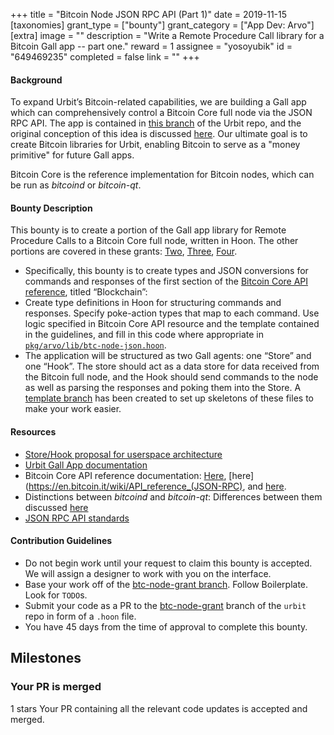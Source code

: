 +++
title = "Bitcoin Node JSON RPC API (Part 1)"
date = 2019-11-15
[taxonomies]
grant_type = ["bounty"]
grant_category = ["App Dev: Arvo"]
[extra]
image = ""
description = "Write a Remote Procedure Call library for a Bitcoin Gall app -- part one."
reward = 1
assignee = "yosoyubik"
id = "649469235"
completed = false
link = ""
+++

#### Background
To expand Urbit’s Bitcoin-related capabilities, we are building a Gall app which can comprehensively control a Bitcoin Core full node via the JSON RPC API. The app is contained in [this branch](https://github.com/urbit/urbit/tree/btc-node-grant) of the Urbit repo, and the original conception of this idea is discussed [here](https://github.com/urbit/arvo/pull/1052). Our ultimate goal is to create Bitcoin libraries for Urbit, enabling Bitcoin to serve as a "money primitive" for future Gall apps.

Bitcoin Core is the reference implementation for Bitcoin nodes, which can be run as _bitcoind_ or _bitcoin-qt_.

#### Bounty Description
This bounty is to create a portion of the Gall app library for Remote Procedure Calls to a Bitcoin Core full node, written in Hoon.  The other portions are covered in these grants: [Two](https://grants.urbit.org/bounties/1577544668-bitcoin-node-json-rpc-api-part-2), [Three](https://grants.urbit.org/bounties/312452925-bitcoin-node-json-rpc-api-part-3), [Four](https://grants.urbit.org/bounties/87854308-bitcoin-node-json-rpc-api-part-4).
* Specifically, this bounty is to create types and JSON conversions for commands and responses of the first section of the [Bitcoin Core API reference](https://bitcoincore.org/en/doc/0.18.0/ ), titled “Blockchain”:
* Create type definitions in Hoon for structuring commands and responses.  Specify poke-action types that map to each command.  Use logic specified in Bitcoin Core API resource and the template contained in the guidelines, and fill in this code where appropriate in [`pkg/arvo/lib/btc-node-json.hoon`](https://github.com/urbit/urbit/blob/9bb9b20c71a0a46edc6c52dd869017d3a51ede30/pkg/arvo/lib/btc-node-json.hoon).
* The application will be structured as two Gall agents: one “Store” and one “Hook”. The store should act as a data store for data received from the Bitcoin full node, and the Hook should send commands to the node as well as parsing the responses and poking them into the Store. A [template branch](https://github.com/urbit/urbit/tree/btc-node-grant) has been created to set up skeletons of these files to make your work easier.

#### Resources
* [Store/Hook proposal for userspace architecture](https://docs.google.com/document/d/1hS_UuResG1S4j49_H-aSshoTOROKBnGoJAaRgOipf54/edit?usp=sharing)
* [Urbit Gall App documentation](https://urbit.org/docs/learn/arvo/gall/)
* Bitcoin Core API reference documentation: [Here](https://bitcoincore.org/en/doc/0.18.0/), [here](https://en.bitcoin.it/wiki/API_reference_(JSON-RPC), and [here](https://bitcoin.org/en/developer-reference#remote-procedure-calls-rpcs).
* Distinctions between _bitcoind_ and _bitcoin-qt_: Differences between them discussed [here](https://bitcoin.stackexchange.com/questions/13368/whats-the-difference-between-bitcoind-and-bitcoin-qt-different-commands)
* [JSON RPC API standards](https://www.jsonrpc.org/specification)

#### Contribution Guidelines
* Do not begin work until your request to claim this bounty is accepted.  We will assign a designer to work with you on the interface.
* Base your work off of the [btc-node-grant branch](https://github.com/urbit/urbit/tree/btc-node-grant).  Follow Boilerplate.  Look for `TODO`s.
* Submit your code as a PR to the [btc-node-grant](https://github.com/urbit/urbit/tree/btc-node-grant) branch of the `urbit` repo in form of a `.hoon` file.
* You have 45 days from the time of approval to complete this bounty.

## Milestones


### Your PR is merged
1 stars
Your PR containing all the relevant code updates is accepted and merged.

    
